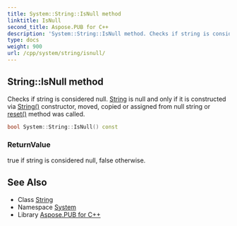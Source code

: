 ```yaml
---
title: System::String::IsNull method
linktitle: IsNull
second_title: Aspose.PUB for C++
description: 'System::String::IsNull method. Checks if string is considered null. String is null and only if it is constructed via String() constructor, moved, copied or assigned from null string or reset() method was called in C++.'
type: docs
weight: 900
url: /cpp/system/string/isnull/
---
```

## String::IsNull method


Checks if string is considered null. [String](../) is null and only if it is constructed via [String()](../string/) constructor, moved, copied or assigned from null string or [reset()](../reset/) method was called.

```cpp
bool System::String::IsNull() const
```


### ReturnValue

true if string is considered null, false otherwise.

## See Also

* Class [String](../)
* Namespace [System](../../)
* Library [Aspose.PUB for C++](../../../)
